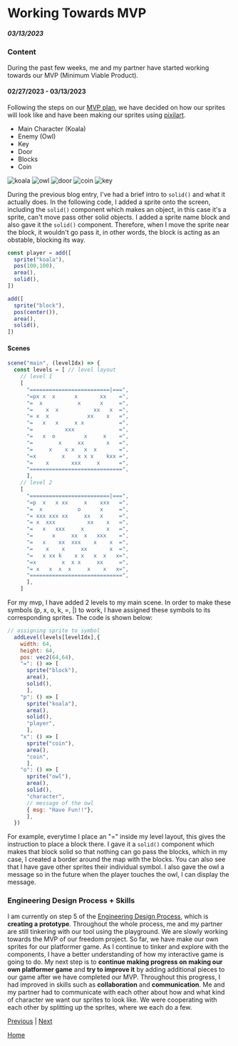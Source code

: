 # Working Towards MVP
##### 03/13/2023

### Content 
During the past few weeks, me and my partner have started working towards our MVP (Minimum Viable Product).

#### 02/27/2023 - 03/13/2023
Following the steps on our [MVP plan](https://docs.google.com/document/d/1szrDrbG5V1n9tMBLlT8e83kK7NH4SLwHRD-YPeLCInE/edit), we have decided on how our sprites will look like and have been making our sprites using [pixilart](https://www.pixilart.com/).

* Main Character (Koala)
* Enemy (Owl)
* Key
* Door
* Blocks
* Coin

![koala](https://user-images.githubusercontent.com/91750499/226217471-cc73ab54-22c8-475f-9af4-61c250ae4ff9.png)
![owl](https://user-images.githubusercontent.com/91750499/226219884-cb15141b-4f7f-41ad-8a74-7a11fb630285.png)
![door](https://user-images.githubusercontent.com/91750499/229255806-54cf049a-07ef-4ba3-885d-5fbe7ec88d62.png)
![coin](https://user-images.githubusercontent.com/91750499/226217476-38f84490-37f2-41d3-8479-7c0b793ca6b1.png)
![key](https://user-images.githubusercontent.com/91750499/226219003-17be3e4a-09d4-45e3-9953-86491ddd1bd9.png)

During the previous blog entry, I've had a brief intro to `solid()` and what it actually does. In the following code, I added a sprite onto the screen, including the `solid()` component which makes an object, in this case it's a sprite, can't move pass other solid objects. I added a sprite name block and also gave it the `solid()` component. Therefore, when I move the sprite near the block, it wouldn't go pass it, in other words, the block is acting as an obstable, blocking its way. 

```js
const player = add([
  sprite("koala"),
  pos(100,100),
  area(),
  solid(),
])

add([
  sprite("block"),
  pos(center()),
  area(),
  solid(),
])
```
#### Scenes
```js
scene("main", (levelIdx) => {
  const levels = [ // level layout
    // level 1
    [
      "=========================|===",
      "=px x  x      x       xx    =",
      "=  x           x      x     =",
      "=    x  x           xx   x  =",
      "= x  x            xx    x   =",
      "=   x   x     x x           =",
      "=          xxx              =",
      "=   x  o         x     x    =",
      "=        x     xx       x   =",
      "=     x    x x   x  x       =",
      "=x        x    x x x    kxx =",
      "=    x       xxx     x      =",
      "=============================",
      ], 
    // level 2
    [
      "=========================|===",
      "=p  x   x xx     x    xxx   =",
      "=  x           o      x     =",
      "= xxx xxx xx     xx   x     =",
      "= x  xxx          xx    x   =",
      "=   x   xxx     x       x   =",
      "=      x     xx  x   xxx    =",
      "=   x    xx  xxx    x    x  =",
      "=    x    x     xx       x  =",
      "=   x xx k    x x   x  x   x=",
      "=x        x  x x     xx     =",
      "= x   x  x  x     x    x   x=",
      "=============================",
      ],
    ]
```
For my mvp, I have added 2 levels to my main scene. In order to make these symbols (p, x, o, k, =, |) to work, I have assigned these symbols to its corresponding sprites. The code is shown below: 

```js
// assigning sprite to symbol
  addLevel(levels[levelIdx],{
    width: 64,
    height: 64,
    pos: vec2(64,64),
    "=": () => [
      sprite("block"),
      area(),
      solid(),
      ],
    "p": () => [
      sprite("koala"),
      area(),
      solid(),
      "player",
      ],
    "x": () => [
      sprite("coin"),
      area(),
      "coin",
      ],
    "o": () => [
      sprite("owl"),
      area(),
      solid(),
      "character",
      // message of the owl
      { msg: "Have Fun!!"},
      ],
  })
``` 

For example, everytime I place an "=" inside my level layout, this gives the instruction to place a block there. I gave it a `solid()` component which makes that block solid so that nothing can go pass the blocks, which in my case, I created a border around the map with the blocks. You can also see that I have gave other sprites their individual symbol. I also gave the owl a message so in the future when the player touches the owl, I can display the message. 

### Engineering Design Process + Skills
I am currently on step 5 of the [Engineering Design Process](https://hstatsep.github.io/students/#edp), which is <strong>creating a prototype</strong>. Throughout the whole process, me and my partner are still tinkering with our tool using the playground. We are slowly working towards the MVP of our freedom project. So far, we have make our own sprites for our platformer game. As I continue to tinker and explore with the components, I have a better understanding of how my interactive game is going to do. My next step is to <strong>continue making progress on making our own platformer game</strong> and <strong>try to improve it</strong> by adding additional pieces to our game after we have completed our MVP. Throughout this progress, I had improved in skills such as <strong>collaboration</strong> and <strong>communication</strong>. Me and my partner had to communicate with each other about how and what kind of character we want our sprites to look like. We were cooperating with each other by splitting up the sprites, where we each do a few. 

[Previous](entry03.md) | [Next](entry05.md)

[Home](../README.md)

